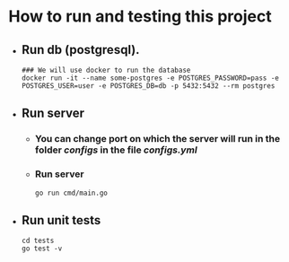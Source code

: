 # How to run and testing this project
* ## Run db (postgresql).
      ### We will use docker to run the database
      docker run -it --name some-postgres -e POSTGRES_PASSWORD=pass -e POSTGRES_USER=user -e POSTGRES_DB=db -p 5432:5432 --rm postgres
* ## Run server
   + ### You can change port on which the server will run in the folder ___configs___ in the file ___configs.yml___
   + ### Run server
         go run cmd/main.go
* ## Run unit tests
      cd tests
      go test -v

